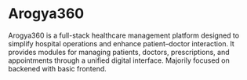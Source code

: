 # Arogya360
Arogya360 is a full-stack healthcare management platform designed to simplify hospital operations and enhance patient–doctor interaction. It provides modules for managing patients, doctors, prescriptions, and appointments through a unified digital interface. Majorily focused on backened with basic frontend.
